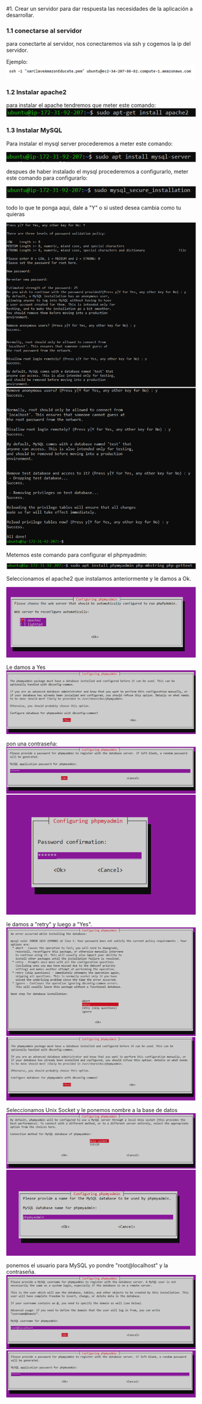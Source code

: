 #1. Crear un servidor para dar respuesta las necesidades de la aplicación a desarrollar.

### 1.1 conectarse al servidor

para conectarte al servidor, nos conectaremos via ssh y cogemos la ip del servidor.

Ejemplo:
![](fotos/ssh1.png)

### 1.2 Instalar apache2
para instalar el apache tendremos que meter este comando:
![](fotos/apache2.png)


### 1.3 Instalar MySQL
Para instalar el mysql server procederemos a meter este comando:

![](fotos/Captura1.png)
 
 despues de haber instalado el mysql procederemos a configurarlo,
 meter este comando para configurarlo:

![](fotos/Captura2.png)

todo lo que te ponga aqui, dale a "Y"  o si usted desea cambia como tu quieras

![](fotos/Captura3.png)
![](fotos/Captura4.png)

Metemos este comando para configurar el phpmyadmin:

![](fotos/Captura5.png)

Seleccionamos el apache2 que instalamos anteriormente y le damos a Ok.

![](fotos/Captura6.png)

Le damos a Yes
![](fotos/Captura7.png)

pon una contraseña:
![](fotos/Captura8.png)
![](fotos/Captura9.png)

le damos a "retry" y luego a "Yes".
![](fotos/Captura10.png)
![](fotos/Captura11.png)

Seleccionamos Unix Socket y le ponemos nombre a la base de datos
![](fotos/Captura12.png)
![](fotos/Captura13.png)

ponemos el usuario para MySQL yo pondre "root@localhost" y la contraseña.
![](fotos/Captura14.png)
![](fotos/Captura15.png)


